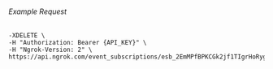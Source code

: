 
###### Example Request
```curl \
-XDELETE \
-H "Authorization: Bearer {API_KEY}" \
-H "Ngrok-Version: 2" \
https://api.ngrok.com/event_subscriptions/esb_2EmMPfBPKCGk2jf1TIgrHoRygKS
